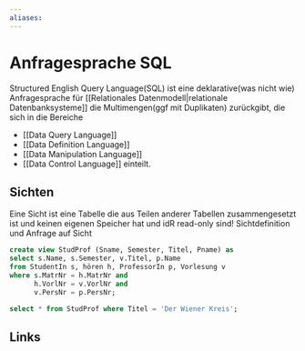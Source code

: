 ```yaml
---
aliases: 
---
```

# Anfragesprache SQL 
Structured English Query Language(SQL) ist eine deklarative(was nicht wie) Anfragesprache für [[Relationales Datenmodell|relationale Datenbanksysteme]] die Multimengen(ggf mit Duplikaten) zurückgibt, die sich in die Bereiche
- [[Data Query Language]]
- [[Data Definition Language]]
- [[Data Manipulation Language]]
- [[Data Control Language]]
einteilt.
## Sichten
Eine Sicht ist eine Tabelle die aus Teilen anderer Tabellen zusammengesetzt ist und keinen eigenen Speicher hat und idR read-only sind!
Sichtdefinition und Anfrage auf Sicht
```sql
create view StudProf (Sname, Semester, Titel, Pname) as
select s.Name, s.Semester, v.Titel, p.Name
from StudentIn s, hören h, ProfessorIn p, Vorlesung v
where s.MatrNr = h.MatrNr and
      h.VorlNr = v.VorlNr and
      v.PersNr = p.PersNr;

select * from StudProf where Titel = 'Der Wiener Kreis';
```
## Links